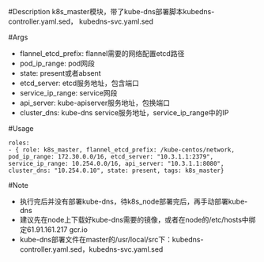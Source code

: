 #Description
k8s_master模块，带了kube-dns部署脚本kubedns-controller.yaml.sed， kubedns-svc.yaml.sed

#Args
* flannel_etcd_prefix: flannel需要的网络配置etcd路径 
* pod_ip_range: pod网段
* state: present或者absent
* etcd_server: etcd服务地址，包含端口
* service_ip_range: service网段 
* api_server: kube-apiserver服务地址，包换端口
* cluster_dns: kube-dns service服务地址，service_ip_range中的IP

#Usage
```
roles:  
- { role: k8s_master, flannel_etcd_prefix: /kube-centos/network, pod_ip_range: 172.30.0.0/16, etcd_server: "10.3.1.1:2379", service_ip_range: 10.254.0.0/16, api_server: "10.3.1.1:8080", cluster_dns: "10.254.0.10", state: present, tags: k8s_master}
```

#Note
* 执行完后并没有部署kube-dns，待k8s_node部署完后，再手动部署kube-dns
* 建议先在node上下载好kube-dns需要的镜像，或者在node的/etc/hosts中绑定61.91.161.217 gcr.io
* kube-dns部署文件在master的/usr/local/src下：kubedns-controller.yaml.sed，kubedns-svc.yaml.sed
